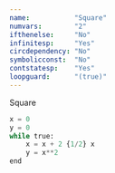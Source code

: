 ```yaml
---
name:           "Square"
numvars:        "2"
ifthenelse:     "No"
infinitesp:     "Yes"
circdependency: "No"
symbolicconst:  "No"
contstatesp:    "Yes"
loopguard:      "(true)"
---
```


Square

```python
x = 0
y = 0
while true:
    x = x + 2 {1/2} x
    y = x**2
end
```

